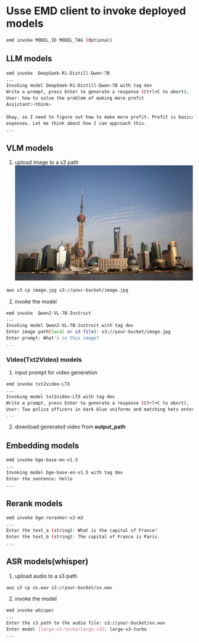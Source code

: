 
# Usse EMD client to invoke deployed models

```bash
emd invoke MODEL_ID MODEL_TAG (Optional)
```

## LLM models
```bash
emd invoke  DeepSeek-R1-Distill-Qwen-7B
...
Invoking model DeepSeek-R1-Distill-Qwen-7B with tag dev
Write a prompt, press Enter to generate a response (Ctrl+C to abort),
User: how to solve the problem of making more profit
Assistant:<think>

Okay, so I need to figure out how to make more profit. Profit is basically the money left after subtracting costs from revenue, right? So, increasing profit means either making more money from sales or reducing the
expenses. Let me think about how I can approach this.
...
```

## VLM models
1. upload image to a s3 path
![alt text](../images/sample.png)
```bash
aws s3 cp image.jpg s3://your-bucket/image.jpg
```

2. invoke the model
```bash
emd invoke  Qwen2-VL-7B-Instruct
...
Invoking model Qwen2-VL-7B-Instruct with tag dev
Enter image path(local or s3 file): s3://your-bucket/image.jpg
Enter prompt: What's in this image?
...
```

### Video(Txt2Video) models
1. input prompt for video generation
```bash
emd invoke txt2video-LTX
...
Invoking model txt2video-LTX with tag dev
Write a prompt, press Enter to generate a response (Ctrl+C to abort),
User: Two police officers in dark blue uniforms and matching hats enter a dimly lit room through a doorway on the left side of the frame. The first officer, with short brown hair and a mustache, steps inside first, followed by his partner, who has a shaved head and a goatee. Both officers have serious expressions and maintain a steady pace as they move deeper into the room. The camera remains stationary, capturing them from a slightly low angle as they enter. The room has exposed brick walls and a corrugated metal ceiling, with a barred window visible in the background. The lighting is low-key, casting shadows on the officers' faces and emphasizing the grim atmosphere. The scene appears to be from a film or television show.
...
```
2. download generated video from **output_path**

##  Embedding models
```bash
emd invoke bge-base-en-v1.5
...
Invoking model bge-base-en-v1.5 with tag dev
Enter the sentence: hello
...
```

##  Rerank models
```bash
emd invoke bge-reranker-v2-m3
...
Enter the text_a (string): What is the capital of France?
Enter the text_b (string): The capital of France is Paris.
...
```

##  ASR models(whisper)
1. upload audio to a s3 path
```bash
aws s3 cp xx.wav s3://your-bucket/xx.wav
```

2. invoke the model
```bash
emd invoke whisper
...
Enter the s3 path to the audio file: s3://your-bucket/xx.wav
Enter model [large-v3-turbo/large-v3]: large-v3-turbo
...
```
